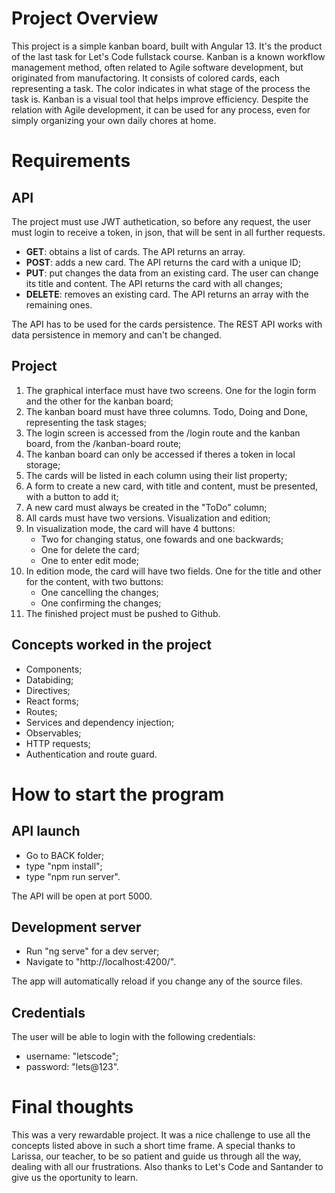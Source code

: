 # Project Overview

This project is a simple kanban board, built with Angular 13. It's the product of the last task for Let's Code fullstack course.
Kanban is a known workflow management method, often related to Agile software development, but originated from manufactoring.
It consists of colored cards, each representing a task. The color indicates in what stage of the process the task is. Kanban is
a visual tool that helps improve efficiency. Despite the relation with Agile development, it can be used for any process, even
for simply organizing your own daily chores at home.

# Requirements

## API

The project must use JWT authetication, so before any request, the user must login to receive a token, in json, that will be sent in all
further requests.

- **GET**: obtains a list of cards. The API returns an array.
- **POST**: adds a new card. The API returns the card with a unique ID;
- **PUT**: put changes the data from an existing card. The user can change its title and content. The API returns the card with all changes;
- **DELETE**: removes an existing card. The API returns an array with the remaining ones.

The API has to be used for the cards persistence. The REST API works with data persistence in memory and can't be changed.

## Project

1. The graphical interface must have two screens. One for the login form and the other for the kanban board;
2. The kanban board must have three columns. Todo, Doing and Done, representing the task stages;
3. The login screen is accessed from the /login route and the kanban board, from the /kanban-board route;
4. The kanban board can only be accessed if theres a token in local storage;
5. The cards will be listed in each column using their list property;
6. A form to create a new card, with title and content, must be presented, with a button to add it;
7. A new card must always be created in the "ToDo" column;
8. All cards must have two versions. Visualization and edition;
9. In visualization mode, the card will have 4 buttons:
	- Two for changing status, one fowards and one backwards;
	- One for delete the card;
	- One to enter edit mode;
10. In edition mode, the card will have two fields. One for the title and other for the content, with two buttons:
	- One cancelling the changes;
	- One confirming the changes;
11. The finished project must be pushed to Github.

## Concepts worked in the project

- Components;
- Databiding;
- Directives;
- React forms;
- Routes;
- Services and dependency injection;
- Observables;
- HTTP requests;
- Authentication and route guard.

# How to start the program

## API launch

- Go to BACK folder;
- type "npm install";
- type "npm run server".

The API will be open at port 5000.

## Development server

- Run "ng serve" for a dev server;
- Navigate to "http://localhost:4200/".

The app will automatically reload if you change any of the source files.

## Credentials

The user will be able to login with the following credentials:

- username: "letscode";
- password: "lets@123".


# Final thoughts

This was a very rewardable project. It was a nice challenge to use all the concepts listed above in such a short time frame.
A special thanks to Larissa, our teacher, to be so patient and guide us through all the way, dealing with all our frustrations.
Also thanks to Let's Code and Santander to give us the oportunity to learn.

